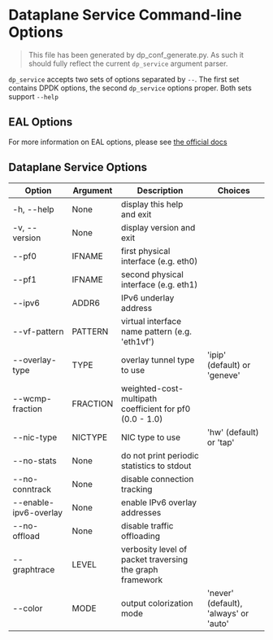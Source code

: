 # Dataplane Service Command-line Options
> This file has been generated by dp_conf_generate.py. As such it should fully reflect the current `dp_service` argument parser.

`dp_service` accepts two sets of options separated by `--`. The first set contains DPDK options, the second `dp_service` options proper. Both sets support `--help`

## EAL Options
For more information on EAL options, please see [the official docs](https://doc.dpdk.org/guides/linux_gsg/linux_eal_parameters.html)

## Dataplane Service Options
| Option | Argument | Description | Choices |
|--------|----------|-------------|---------|
| -h, --help | None | display this help and exit |  |
| -v, --version | None | display version and exit |  |
| --pf0 | IFNAME | first physical interface (e.g. eth0) |  |
| --pf1 | IFNAME | second physical interface (e.g. eth1) |  |
| --ipv6 | ADDR6 | IPv6 underlay address |  |
| --vf-pattern | PATTERN | virtual interface name pattern (e.g. 'eth1vf') |  |
| --overlay-type | TYPE | overlay tunnel type to use | 'ipip' (default) or 'geneve' |
| --wcmp-fraction | FRACTION | weighted-cost-multipath coefficient for pf0 (0.0 - 1.0) |  |
| --nic-type | NICTYPE | NIC type to use | 'hw' (default) or 'tap' |
| --no-stats | None | do not print periodic statistics to stdout |  |
| --no-conntrack | None | disable connection tracking |  |
| --enable-ipv6-overlay | None | enable IPv6 overlay addresses |  |
| --no-offload | None | disable traffic offloading |  |
| --graphtrace | LEVEL | verbosity level of packet traversing the graph framework |  |
| --color | MODE | output colorization mode | 'never' (default), 'always' or 'auto' |

